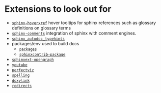 # Extensions to look out for

* [`sphinx-hoverxref`](https://sphinx-hoverxref.readthedocs.io/en/latest/) hover tooltips for sphinx
  references such as glossary definitions on glossary terms
* [`sphinx-comments`](https://sphinx-comments.readthedocs.io/en/latest/) integration of sphinx with
  comment engines.
* [`sphinx_autodoc_typehints`](https://github.com/agronholm/sphinx-autodoc-typehints)
* packages/env used to build docs
  - [`packages`](https://github.com/sphinx-contrib/packages)
  - [`sphinxcontrib-package`](https://framagit.org/spalax/sphinxcontrib-packages)
* [`sphinxext-opengraph`](https://github.com/wpilibsuite/sphinxext-opengraph)
* [`youtube`](https://github.com/sphinx-contrib/youtube)
* [`perfectviz`](https://github.com/sphinx-contrib/prefectviz)
* [`spelling`](https://github.com/sphinx-contrib/spelling)
* [`doxylink`](https://github.com/sphinx-contrib/doxylink)
* [`redirects`](https://github.com/sphinx-contrib/redirects)
